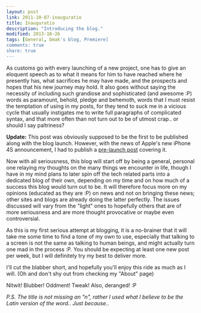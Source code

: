 ```yaml
---
layout: post
link: 2011-10-07-inauguratio
title: Inauguratio
description: "Introducing the blog."
modified: 2013-10-26
tags: [General, bmak's blog, Premiere]
comments: true
share: true
---
```


As customs go with every launching of a new project, one has to give an eloquent speech as to what it means for him to have reached where he presently has, what sacrifices he may have made, and the prospects and hopes that his new journey may hold. It also goes without saying the necessity of including such grandiose and sophisticated (and awesome :P) words as paramount, behold, pledge and behemoth, words that I must resist the temptation of using in my posts, for they tend to suck me in a vicious cycle that usually instigates me to write full paragraphs  of complicated syntax, and that more often than not turn out to be of utmost crap.. or should I say paltriness?

**Update:** This post was obviously supposed to be the first to be published along with the blog launch. However, with the news of Apple's new iPhone 4S announcement, I had to publish a [pre-launch post](/2011-10-05-why-apple-went-with-4s/ "Why Apple went with the 4S") covering it.

Now with all seriousness, this blog will start off by being a general, personal one relaying my thoughts on the many things we encounter in life, though I have in my mind plans to later spin off the tech related parts into a dedicated blog of their own, depending on my time and on how much of a success this blog would turn out to be. It will therefore focus more on my opinions (educated as they are :P) on news and not on bringing these news; other sites and blogs are already doing the latter perfectly. The issues discussed will vary from the "light" ones to hopefully others that are of more seriousness and are more thought provocative or maybe even controversial.

As this is my first serious attempt at blogging, it is a no-brainer that it will take me some time to find a tone of my own to use, especially that talking to a screen is not the same as talking to human beings, and might actually turn one mad in the process :P. You should be expecting at least one new post per week, but I will definitely try my best to deliver more.

I'll cut the blabber short, and hopefully you'll enjoy this ride as much as I will. (Oh and don't shy out from checking my "About" page)

Nitwit! Blubber! Oddment! Tweak!
Also, deranged! :P

*P.S. The title is not missing an "n", rather I used what I believe to be the Latin version of the word.. Just because..*

